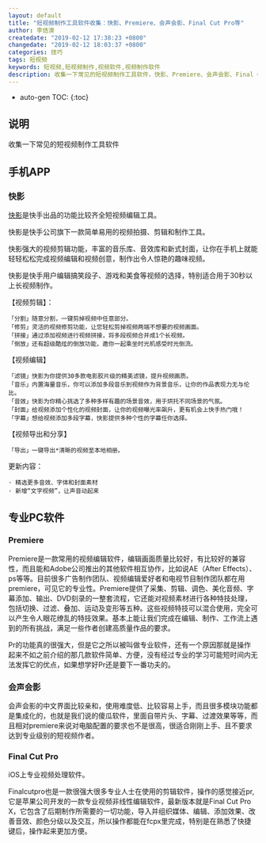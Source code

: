 ```yaml
---
layout: default
title: "短视频制作工具软件收集：快影、Premiere、会声会影、Final Cut Pro等"
author: 李佶澳
createdate: "2019-02-12 17:38:23 +0800"
changedate: "2019-02-12 18:03:37 +0800"
categories: 技巧
tags: 短视频
keywords: 短视频,短视频制作,视频软件,视频制作软件
description: 收集一下常见的短视频制作工具软件，快影、Premiere、会声会影、Final Cut Pro等
---
```


* auto-gen TOC:
{:toc}

## 说明

收集一下常见的短视频制作工具软件

## 手机APP

### 快影

[快影](https://www.kuaishou.com/kuaiying)是快手出品的功能比较齐全短视频编辑工具。

快影是快手公司旗下一款简单易用的视频拍摄、剪辑和制作工具。

快影强大的视频剪辑功能，丰富的音乐库、音效库和新式封面，让你在手机上就能轻轻松松完成视频编辑和视频创意，制作出令人惊艳的趣味视频。

快影是快手用户编辑搞笑段子、游戏和美食等视频的选择，特别适合用于30秒以上长视频制作。

【视频剪辑】：

	「分割」随意分割，一键剪掉视频中任意部分。
	「修剪」灵活的视频修剪功能，让您轻松剪掉视频两端不想要的视频画面。
	「拼接」通过添加视频进行视频拼接，将多段视频合并成1个长视频。
	「倒放」还有超级酷炫的倒放功能，邀你一起乘坐时光机感受时光倒流。

【视频编辑】

	「滤镜」快影为你提供30多款电影胶片级的精美滤镜，提升视频画质。
	「音乐」内置海量音乐，你可以添加多段音乐到视频作为背景音乐，让你的作品表现力无与伦比。
	「音效」快影为你精心挑选了多种多样有趣的场景音效，用于烘托不同场景的气氛。
	「封面」给视频添加个性化的视频封面，让你的视频曝光率飙升，更有机会上快手热门哦！
	「字幕」想给视频添加多段字幕，快影提供多种个性的字幕任你选择。

【视频导出和分享】

	「导出」一键导出*清晰的视频至本地相册。

更新内容：

	· 精选更多音效、字体和封面素材
	· 新增“文字视频”，让声音动起来

## 专业PC软件

### Premiere

Premiere是一款常用的视频编辑软件，编辑画面质量比较好，有比较好的兼容性，而且能和Adobe公司推出的其他软件相互协作，比如说AE（After Effects）、ps等等。目前很多广告制作团队、视频编辑爱好者和电视节目制作团队都在用premiere，可见它的专业性。Premiere提供了采集、剪辑、调色、美化音频、字幕添加、输出、DVD刻录的一整套流程，它还能对视频素材进行各种特技处理，包括切换、过滤、叠加、运动及变形等五种。这些视频特技可以混合使用，完全可以产生令人眼花缭乱的特技效果。基本上能让我们完成在编辑、制作、工作流上遇到的所有挑战，满足一些作者创建高质量作品的要求。

Pr的功能真的很强大，但是它之所以被叫做专业软件，还有一个原因那就是操作起来不如之前介绍的那几款软件简单、方便，没有经过专业的学习可能短时间内无法发挥它的优点，如果想学好Pr还是要下一番功夫的。

### 会声会影

会声会影的中文界面比较亲和，使用难度低、比较容易上手，而且很多模块功能都是集成化的，也就是我们说的傻瓜软件，里面自带片头、字幕、过渡效果等等，而且相对premiere来说对电脑配置的要求也不是很高，很适合刚刚上手、且不要求达到专业级别的短视频作者。

### Final Cut Pro

iOS上专业视频处理软件。

Finalcutpro也是一款很强大很多专业人士在使用的剪辑软件，操作的感觉接近pr,它是苹果公司开发的一款专业视频非线性编辑软件，最新版本就是Final Cut Pro X，它包含了后期制作所需要的一切功能，导入并组织媒体、编辑、添加效果、改善音效、颜色分级以及交互，所以操作都能在fcpx里完成，特别是在熟悉了快捷键后，操作起来更加方便。
